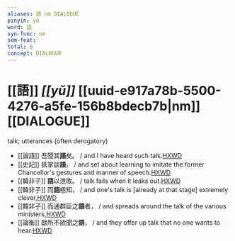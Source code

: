 ```yaml
---
aliases: 語 nm DIALOGUE
pinyin: yǔ
word: 語
syn-func: nm
sem-feat: 
total: 6
concept: DIALOGUE 
---
```

# [[語]] *[[yǔ]]*  [[uuid-e917a78b-5500-4276-a5fe-156b8bdecb7b|nm]] [[DIALOGUE]]
talk; utterances (often derogatory)
 - [[論語]] 吾聞其**語**矣。 / and I have heard such talk.[HXWD](https://hxwd.org/textview.html?location=KR1h0004_tls_016-16a.6)
 - [[史記]] 抵掌談**語**。 / and set about learning to imitate the former Chancellor's gestures and manner of speech.[HXWD](https://hxwd.org/textview.html?location=KR2a0001_tls_126-7a.21)
 - [[韓非子]] **語**以泄敗。 / talk fails when it leaks out.[HXWD](https://hxwd.org/textview.html?location=KR3c0005_tls_012-6a.3)
 - [[韓非子]] 而**語**極知， / and one's talk is [already at that stage] extremely clever,[HXWD](https://hxwd.org/textview.html?location=KR3c0005_tls_012-9a.3)
 - [[韓非子]] 而通群臣之**語**者， / and spreads around the talk of the various ministers,[HXWD](https://hxwd.org/textview.html?location=KR3c0005_tls_015-7a.5)
 - [[論衡]] 獻所不欲聞之**語**， / and they offer up talk that no one wants to hear.[HXWD](https://hxwd.org/textview.html?location=KR3j0080_tls_001-7a.17)